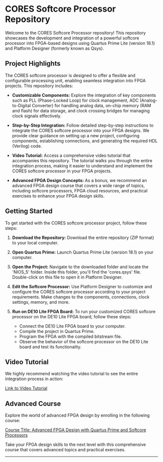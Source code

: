 # CORES Softcore Processor Repository

Welcome to the CORES Softcore Processor repository! This repository showcases the development and integration of a powerful softcore processor into FPGA-based designs using Quartus Prime Lite (version 18.1) and Platform Designer (formerly known as Qsys).

## Project Highlights

The CORES softcore processor is designed to offer a flexible and configurable processing unit, enabling seamless integration into FPGA projects. This repository includes:

- **Customizable Components:** Explore the integration of key components such as PLL (Phase-Locked Loop) for clock management, ADC (Analog-to-Digital Converter) for handling analog data, on-chip memory (RAM and flash) for data storage, and clock crossing bridges for managing clock signals effectively.

- **Step-by-Step Integration:** Follow detailed step-by-step instructions to integrate the CORES softcore processor into your FPGA designs. We provide clear guidance on setting up a new project, configuring components, establishing connections, and generating the required HDL (Verilog) code.

- **Video Tutorial:** Access a comprehensive video tutorial that accompanies this repository. The tutorial walks you through the entire integration process, making it easier to understand and implement the CORES softcore processor in your FPGA projects.

- **Advanced FPGA Design Concepts:** As a bonus, we recommend an advanced FPGA design course that covers a wide range of topics, including softcore processors, FPGA cloud resources, and practical exercises to enhance your FPGA design skills.

## Getting Started

To get started with the CORES softcore processor project, follow these steps:

1. **Download the Repository:** Download the entire repository (ZIP format) to your local computer.

2. **Open Quartus Prime:** Launch Quartus Prime Lite (version 18.1) on your computer.

3. **Open the Project:** Navigate to the downloaded folder and locate the 'NIOS_5' folder. Inside this folder, you'll find the 'cores.qsys' file. Double-click on this file to open it in Platform Designer.

4. **Edit the Softcore Processor:** Use Platform Designer to customize and configure the CORES softcore processor according to your project requirements. Make changes to the components, connections, clock settings, memory, and more.

5. **Run on DE10 Lite FPGA Board:** To run your customized CORES softcore processor on the DE10 Lite FPGA board, follow these steps:
   - Connect the DE10 Lite FPGA board to your computer.
   - Compile the project in Quartus Prime.
   - Program the FPGA with the compiled bitstream file.
   - Observe the behavior of the softcore processor on the DE10 Lite board and test its functionality.

## Video Tutorial

We highly recommend watching the video tutorial to see the entire integration process in action:

[Link to Video Tutorial](https://www.coursera.org/learn/fpga-softcore-proccessors-ip/lecture/ckJZL/platform-designer-live-demo)

## Advanced Course

Explore the world of advanced FPGA design by enrolling in the following course:

[Course Title: Advanced FPGA Design with Quartus Prime and Softcore Processors](https://www.coursera.org/learn/fpga-softcore-proccessors-ip/home)

Take your FPGA design skills to the next level with this comprehensive course that covers advanced topics and practical exercises.

---
